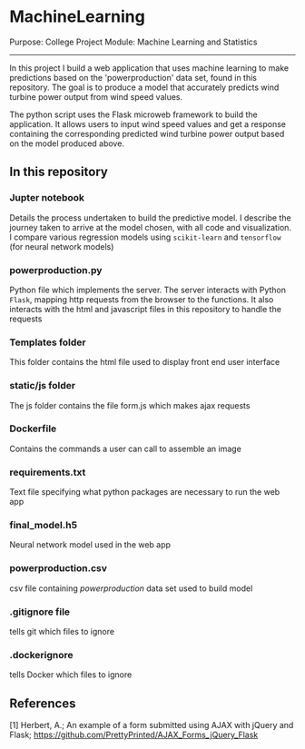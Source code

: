 # MachineLearning
Purpose: College Project
Module: Machine Learning and Statistics
***
In this project I build a web application that uses machine learning to make predictions based on the 'powerproduction' data set, found in this repository. The goal is to produce a model that accurately predicts wind turbine power output from wind speed values. 

The python script uses the Flask microweb framework to build the application. It allows users to input wind speed values and get a response containing the corresponding predicted wind turbine power output based on the model produced above.

## In this repository

### Jupter notebook
Details the process undertaken to build the predictive model. I describe the journey taken to arrive at the model chosen, with all code and visualization. I compare various regression models using `scikit-learn` and `tensorflow` (for neural network models)

### powerproduction.py
Python file which implements the server. The server interacts with Python `Flask`, mapping http requests from the browser to the functions. It also interacts with the html and javascript files in this repository to handle the requests

### Templates folder
This folder contains the html file used to display front end user interface

### static/js folder
The js folder contains the file form.js which makes ajax requests

### Dockerfile
Contains the commands a user can call to assemble an image

### requirements.txt
Text file specifying what python packages are necessary to run the web app

### final_model.h5
Neural network model used in the web app

### powerproduction.csv
csv file containing *powerproduction* data set used to build model

### .gitignore file
tells git which files to ignore 

### .dockerignore
tells Docker which files to ignore


## References
[1] Herbert, A.; An example of a form submitted using AJAX with jQuery and Flask; https://github.com/PrettyPrinted/AJAX_Forms_jQuery_Flask
